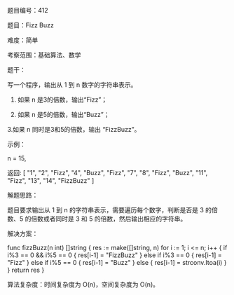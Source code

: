 题目编号：412

题目：Fizz Buzz

难度：简单

考察范围：基础算法、数学

题干：

写一个程序，输出从 1 到 n 数字的字符串表示。

1. 如果 n 是3的倍数，输出“Fizz”；

2. 如果 n 是5的倍数，输出“Buzz”；

3.如果 n 同时是3和5的倍数，输出 “FizzBuzz”。

示例：

n = 15,

返回:
[
    "1",
    "2",
    "Fizz",
    "4",
    "Buzz",
    "Fizz",
    "7",
    "8",
    "Fizz",
    "Buzz",
    "11",
    "Fizz",
    "13",
    "14",
    "FizzBuzz"
]

解题思路：

题目要求输出从 1 到 n 的字符串表示，需要遍历每个数字，判断是否是 3 的倍数、5 的倍数或者同时是 3 和 5 的倍数，然后输出相应的字符串。

解决方案：

func fizzBuzz(n int) []string {
    res := make([]string, n)
    for i := 1; i <= n; i++ {
        if i%3 == 0 && i%5 == 0 {
            res[i-1] = "FizzBuzz"
        } else if i%3 == 0 {
            res[i-1] = "Fizz"
        } else if i%5 == 0 {
            res[i-1] = "Buzz"
        } else {
            res[i-1] = strconv.Itoa(i)
        }
    }
    return res
}

算法复杂度：时间复杂度为 O(n)，空间复杂度为 O(n)。